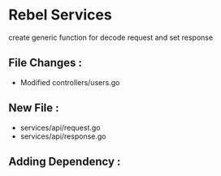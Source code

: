 # Rebel Services

create generic function for decode request and set response

## File Changes :
- Modified controllers/users.go

## New File :
- services/api/request.go
- services/api/response.go

## Adding Dependency :